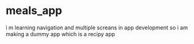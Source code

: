 # meals_app
 i m learning navigation and multiple screans in app development so i am making a dummy app which is a recipy app
